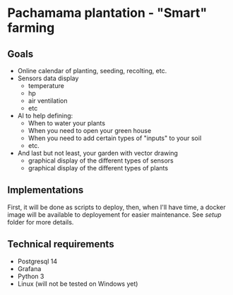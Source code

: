 # Pachamama plantation - "Smart" farming

## Goals
- Online calendar of planting, seeding, recolting, etc.
- Sensors data display 
  - temperature
  - hp
  - air ventilation
  - etc
- AI to help defining:
  - When to water your plants
  - When you need to open your green house
  - When you need to add certain types of "inputs" to your soil 
  - etc.
- And last but not least, your garden with vector drawing
  - graphical display of the different types of sensors
  - graphical display of the different types of plants


## Implementations
First, it will be done as scripts to deploy, then, when I'll have time, a docker image will be available to deployement for easier maintenance. See *setup* folder for more details.

## Technical requirements
- Postgresql 14
- Grafana
- Python 3
- Linux (will not be tested on Windows yet)
